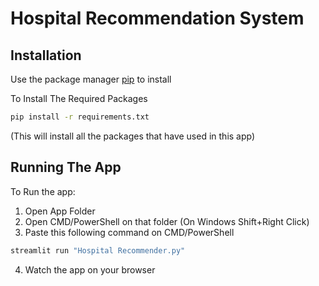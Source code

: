 # Hospital Recommendation System
## Installation
Use the package manager [pip](https://pip.pypa.io/en/stable/) to install 

To Install The Required Packages
```bash
pip install -r requirements.txt
```
(This will install all the packages that have used in this app)
## Running The App
To Run the app:
 1. Open App Folder
 2. Open CMD/PowerShell on that folder (On Windows Shift+Right Click)
 3. Paste this following command on CMD/PowerShell
```bash
streamlit run "Hospital Recommender.py"
```
 4. Watch the app on your browser
